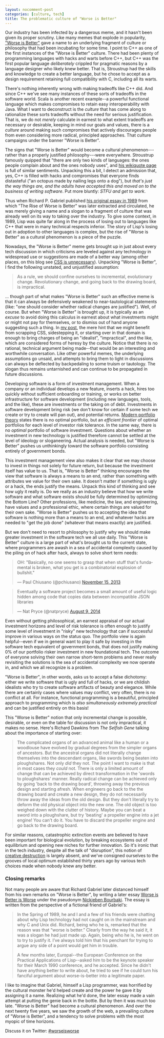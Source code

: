 ```yaml
---
layout: nocomment-post
categories: [culture, tech]
title: The problematic culture of "Worse is Better"
---
```


Our industry has been infected by a dangerous meme, and it hasn't been given its proper scrutiny. Like many memes that explode in popularity, ["Worse is Better"](http://en.wikipedia.org/wiki/Worse_is_better) gave a name to an underlying fragment of culture or philosophy that had been incubating for some time. I point to C++ as one of the first instances of the "Worse is Better" culture. There had been plenty of programming languages with hacks and warts before C++, but C++ was the first popular language *deliberately* crippled for pragmatic reasons by a language designer who likely knew better. That is, Stroustrup had the skills and knowledge to create a better language, but he chose to accept as a design requirement retaining full compatibility with C, including all its warts.

There's nothing inherently wrong with making tradeoffs like C++ did. And since C++ we've see many instances of these sorts of tradeoffs in the software world. Scala is another recent example--a powerful functional language which makes compromises to retain easy interoperability with Java. What I want to deconstruct is the _culture_ that has come along to rationalize these sorts tradeoffs without the need for serious justification. That is, we do not _merely_ calculate in earnest to what extent tradeoffs are necessary or desirable, keeping in mind our goals and values, there is a _culture_ around making such compromises that actively discourages people from even considering more radical, principled approaches. That culture campaigns under the banner "Worse is Better".

The signs that "Worse is Better" would become a cultural phenomenon---rather than a properly justified philosophy---were everywhere. Stroustrup famously quipped that "there are only two kinds of languages: the ones people complain about and the ones nobody uses", and [his wikiquote page](http://en.wikiquote.org/wiki/Bjarne_Stroustrup) is full of similar sentiments. Unpacking this a bit, I detect an admission that, yes, C++ is filled with hacks and compromises that everyone finds distasteful ("an octopus made by nailing legs onto a dog"), but _that's just the way things are, and the adults have accepted this and moved on to the business of writing software_. Put more bluntly: _STFU and get to work_.

Thus when Richard P. Gabriel published [his original essay in 1989](http://en.wikipedia.org/wiki/Worse_is_better) from which "The Rise of Worse is Better" was later extracted and circulated, he was merely giving a name and a slogan to a fragment of culture that was already well on its way to taking over the industry. To give some context, in 1989, Lisp was quite far along in the process of losing out to languages like C++ that were in many technical respects inferior. The story of Lisp's losing out in adoption to other languages is complex, but the rise of "Worse is Better" as a cultural phenomenon is a piece of the puzzle.

Nowadays, the "Worse is Better" meme gets brought up in just about every tech discussion in which criticisms are leveled against any technology in widespread use or suggestions are made of a better way (among other places, on this blog see [CSS is unnecessary][css]). Unpacking "Worse is Better", I find the following unstated, and unjustified assumption:

> As a rule, we should confine ourselves to incremental, evolutionary change. Revolutionary change, and going back to the drawing board, is impractical.

... though part of what makes "Worse is Better" such an effective meme is that it can always be defensively weakened to near-tautological statements (like: "one should consider whether radical changes are justified"). Well, of course. But when "Worse is Better" is brought up, it is typically as an _excuse_ to avoid doing this calculus in earnest about what investments might or might not pay for themselves, or to dismiss out of hand anyone suggesting such a thing. In [my post][css], the mere hint that we might benefit from scrapping CSS, sidestepping it, or starting over in that domain is enough to bring charges of being an "idealist", "impractical", and the like, which are considered forms of heresy by the culture. Notice that there is no rational, technical argument being made--that would be an interesting and worthwhile conversation. Like other powerful memes, the underlying assumptions go unsaid, and attempts to bring them to light in discussions can always be deflected by backpedaling to some truism or tautology. The slogan thus remains untarnished and can continue to be propagated in future discussions.

Developing software is a form of investment management. When a company or an individual develops a new feature, inserts a hack, hires too quickly without sufficient onboarding or training, or works on better infrastructure for software development (including new languages, tools, and the like), these are investments or the taking on of debt. Investments in software development bring risk (we don't know for certain if some tech we create or try to create will pan out), and potential returns. [Modern portfolio theory][mpt] states there is no optimal portfolio, but an _efficient frontier_ of optimal portfolios for each level of investor risk tolerance. In the same way, there is no *optimal* portfolio of software investment. Questions about whether an investment in new technology is justified therefore cannot be settled at the level of ideology or sloganeering. Actual analysis is needed, but "Worse is Better" pushes us unthinkingly toward the software portfolio consisting entirely of government bonds.

This investment management view also makes it clear that we may choose to invest in things not solely for future return, but because the investment itself has value to us. That is, "Worse is Better" thinking encourages the view that software is always a means to an end, rather than something with attributes we value for their own sake. It doesn't matter if something is ugly or a hack, the ends justify the means. Unpack this kind of thinking and see how ugly it really is. Do we really as an industry believe that how we write software and what software exists should be fully determined by optimizing the Bottom Line? Other professions, like medicine, the law, and engineering, have values and a professional ethic, where certain things are valued for their own sake. "Worse is Better" pushes us to accepting the idea that software is nothing more than a means to an end, and whatever hacks are needed to "get the job done" (whatever that means exactly) are justified.

But we don't need to resort to philosophy to justify why we should make greater investment in the software tech we all use daily. This "Worse is Better" culture is a large part of what's brought us to the current state, where programmers are awash in a sea of accidental complexity caused by the piling on of hack after hack, always to solve short term needs:

<blockquote class="twitter-tweet" lang="en"><p>OH: &quot;Basically, no one seems to grasp that when stuff that&#39;s fundamental is broken, what you get is a combinatorial explosion of bullshit.&quot;</p>&mdash; Paul Chiusano (@pchiusano) <a href="https://twitter.com/pchiusano/status/401428683375661056">November 15, 2013</a></blockquote>
<script async src="//platform.twitter.com/widgets.js" charset="utf-8"></script>

<blockquote class="twitter-tweet" lang="en"><p>Eventually a software project becomes a small amount of useful logic hidden among code that copies data between incompatible JSON libraries</p>&mdash; Nat Pryce (@natpryce) <a href="https://twitter.com/natpryce/status/498248257622269952">August 9, 2014</a></blockquote>
<script async src="//platform.twitter.com/widgets.js" charset="utf-8"></script>

Even without getting philosophical, an earnest appraisal of our actual investment horizons and level of risk tolerance is often enough to justify some level of investment in "risky" new technology that can if successful improve in various ways on the status quo. The portfolio view is again helpful--even if we in general want to play it safe by investing in the software tech equivalent of government bonds, that does not justify making 0% of our portfolio risker investment in new foundational tech. The outcome of everyone solving their own narrow short-term problems and never really revisiting the solutions is the sea of accidental complexity we now operate in, and which we all recognize is a problem.

"Worse is Better", in other words, asks us to accept a false dichotomy: either we write software that is ugly and full of hacks, or we are childish idealists who try to create software artifacts of beauty and elegance. While there are certainly cases where values may conflict, very often, there is no conflict at all. For instance, functional programming is a beautiful, principled approach to programming which is _also simultaneously extremely practical_ and can be justified entirely on this basis!

This "Worse is Better" notion that only incremental change is possible, desirable, or even on the table for discussion is not only impractical, it makes no sense. Here's Richard Dawkins from _The Selfish Gene_ talking about the importance of starting over:

> The complicated organs of an advanced animal like a human or a woodlouse have evolved by gradual degrees from the simpler organs of ancestors. But the ancestral organs did not literally change themselves into the descendant organs, like swords being beaten into ploughshares. Not only _did_ they not. The point I want to make is that in most cases they _could_ not. There is only a limited amount of change that can be achieved by direct transformation in the 'swords to ploughshares' manner. Really radical change can be achieved only by going 'back to the drawing board', throwing away the previous design and starting afresh. When engineers go back to the the drawing board and create a new design, they do not necessarily throw away the ideas from the old design. But they don't literally try to deform the old physical object into the new one. The old object is too weighed down with the clutter of history. Maybe you can beat a sword into a ploughshare, but try 'beating' a propeller engine into a jet engine! You can't do it. You have to discard the propeller engine and go back to the drawing board.

For similar reasons, catastrophic extinction events are believed to have been important for biological evolution, by breaking ecosystems out of equilibrium and opening new niches for further innovation. So it's ironic that in the tech industry, despite all the talk of "disruption", this notion of [creative destruction][cd] is largely absent, and we've consigned ourselves to the grooves of local optimum established thirty years ago by various tech choices made when nobody knew any better.

### Closing remarks

Not many people are aware that Richard Gabriel later distanced himself from his own remarks on "Worse is Better", by writing a later essay [Worse is Better is Worse](http://dreamsongs.com/Files/worse-is-worse.pdf) under the pseudonym [Nickieben Bourbaki](http://en.wikipedia.org/wiki/Worse_is_better#Effects). The essay is written from the perspective of a fictional friend of Gabriel's:

> In the Spring of 1989, he and I and a few of his friends were chatting about why Lisp technology had not caught on in the mainstream and why C and Unix did. Richard, being who he is, remarked that the reason was that “worse is better.” Clearly from the way he said it, it was a slogan he had just made up. Again, being who he is, he went on to try to justify it. I’ve always told him that his penchant for trying to argue any side of a point would get him in trouble.
>
> A few months later, Europal--the European Conference on the Practical Applications of Lisp--asked him to be the keynote speaker for their March 1990 conference, and he accepted. Since he didn't have anything better to write about, he tried to see if he could turn his fanciful argument about worse-is-better into a legitimate paper.

I like to imagine that Gabriel, himself a Lisp programmer, was horrified by the cultural monster he'd helped create and the power he gave it by assigning it a name. Realizing what he'd done, the later essay made a vain attempt at putting the genie back in the bottle. But by then it was much too late. "Worse is Better" had become a cultural phenomenon. And over the next twenty five years, we saw the growth of the web, a prevailing culture of "Worse is Better", and a tendency to solve problems with the most myopic of time horizons.

Discuss it on Twitter: [#worseisworse](https://twitter.com/#worseisworse)

[cd]: http://en.wikipedia.org/wiki/Creative_destruction
[mpt]: http://en.wikipedia.org/wiki/Modern_portfolio_theory
[css]: /2014-07-02/css-is-unnecessary
